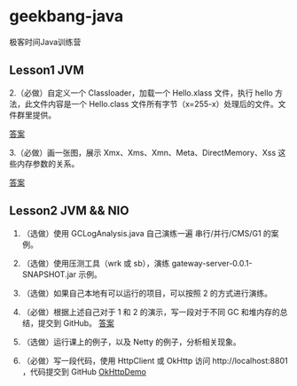 # geekbang-java
极客时间Java训练营

## Lesson1 JVM

2.（必做）自定义一个 Classloader，加载一个 Hello.xlass 文件，执行 hello 方法，此文件内容是一个 Hello.class 文件所有字节（x=255-x）处理后的文件。文件群里提供。
 
[答案](https://github.com/ZH379411584/geekbang-java/blob/main/src/java/com/study/geekbang/lesson1/CustomerClassLoader.java)


3.（必做）画一张图，展示 Xmx、Xms、Xmn、Meta、DirectMemory、Xss 这些内存参数的关系。

[答案](https://github.com/ZH379411584/geekbang-java/blob/main/src/java/com/study/geekbang/lesson1/jvm.png)


## Lesson2 JVM && NIO
  
1. （选做）使用 GCLogAnalysis.java 自己演练一遍 串行/并行/CMS/G1 的案例。

2. （选做）使用压测工具（wrk 或 sb），演练 gateway-server-0.0.1-SNAPSHOT.jar 示例。

3. （选做）如果自己本地有可以运行的项目，可以按照 2 的方式进行演练。

4. （必做）根据上述自己对于 1 和 2 的演示，写一段对于不同 GC 和堆内存的总结，提交到 GitHub。
[答案](./src/java/com/study/geekbang/lesson2/HomeWork2.md)

5. （选做）运行课上的例子，以及 Netty 的例子，分析相关现象。

6. （必做）写一段代码，使用 HttpClient 或 OkHttp 访问  http://localhost:8801 ，代码提交到 GitHub
[OkHttpDemo](./src/java/com/study/geekbang/lesson2/OkHttpDemo.java)

